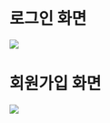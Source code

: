 <h1>로그인 화면</h1>
<img src="https://github.com/user-attachments/assets/dd8a34b8-9d71-4e44-b6a3-d1aa1397d38a">

<h1>회원가입 화면</h1>
<img src="https://github.com/user-attachments/assets/5ec7a4aa-425a-4ba4-9d48-d65acf73b13d">
